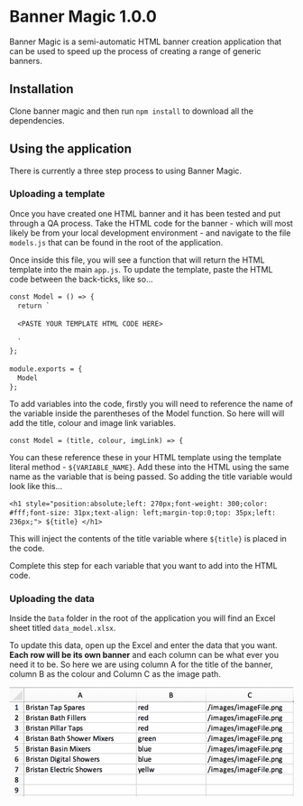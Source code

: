 # Banner Magic 1.0.0
Banner Magic is a semi-automatic HTML banner creation application that can be used to speed up the process of creating a range of generic banners.

## Installation
Clone banner magic and then run `npm install` to download all the dependencies.

## Using the application
There is currently a three step process to using Banner Magic.

### Uploading a template
Once you have created one HTML banner and it has been tested and put through a QA process. Take the HTML code for the banner - which will most likely be from your local development environment - and navigate to the file `models.js` that can be found in the root of the application.

Once inside this file, you will see a function that will return the HTML template into the main `app.js`. To update the template, paste the HTML code between the back-ticks, like so...

```
const Model = () => {
  return `

  <PASTE YOUR TEMPLATE HTML CODE HERE>

  `
};

module.exports = {
  Model
};
```

To add variables into the code, firstly you will need to reference the name of the variable inside the parentheses of the Model function. So here will will add the title, colour and image link variables.

```
const Model = (title, colour, imgLink) => {
```

You can these reference these in your HTML template using the template literal method - `${VARIABLE_NAME}`. Add these into the HTML using the same name as the variable that is being passed. So adding the title variable would look like this...

```
<h1 style="position:absolute;left: 270px;font-weight: 300;color: #fff;font-size: 31px;text-align: left;margin-top:0;top: 35px;left: 236px;"> ${title} </h1>
```
This will inject the contents of the title variable where `${title}` is placed in the code.

Complete this step for each variable that you want to add into the HTML code.

### Uploading the data
Inside the `Data` folder in the root of the application you will find an Excel sheet titled `data_model.xlsx`.

To update this data, open up the Excel and enter the data that you want. **Each row will be its own banner** and each column can be what ever you need it to be. So here we are using column A for the title of the banner, column B as the colour and Column C as the image path. 

![alt text](Images/Excel_Sheet_Example.png)

